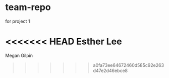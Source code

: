 # team-repo
for project 1

<<<<<<< HEAD
Esther Lee
=======
Megan Gilpin
>>>>>>> a0fa73ee64672460d585c92e263d47e2d46ebce8
